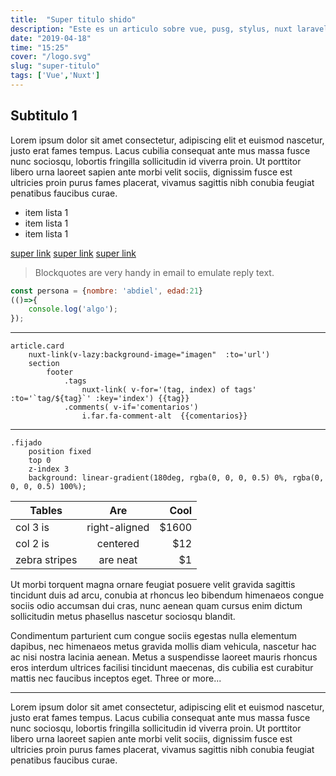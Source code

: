 ```yaml
---
title:  "Super titulo shido"
description: "Este es un articulo sobre vue, pusg, stylus, nuxt laravel y todo loque se me ocurra poner"
date: "2019-04-18"
time: "15:25"
cover: "/logo.svg"
slug: "super-titulo"
tags: ['Vue','Nuxt']
---
```


## Subtitulo 1
Lorem ipsum dolor sit amet consectetur, adipiscing elit et euismod nascetur, justo erat fames tempus. Lacus cubilia consequat ante mus massa fusce nunc sociosqu, lobortis fringilla sollicitudin id viverra proin. Ut porttitor libero urna laoreet sapien ante morbi velit sociis, dignissim fusce est ultricies proin purus fames placerat, vivamus sagittis nibh conubia feugiat penatibus faucibus curae.

* item lista 1
* item lista 1
* item lista 1

[super link](#)
[super link](#123)
[super link](#a)

> Blockquotes are very handy in email to emulate reply text.

```javascript
const persona = {nombre: 'abdiel', edad:21}
(()=>{
    console.log('algo');
});
```
---
```pug
article.card
    nuxt-link(v-lazy:background-image="imagen"  :to='url')
    section
        footer
            .tags
                nuxt-link( v-for='(tag, index) of tags' :to='`tag/${tag}`' :key='index') {{tag}} 
            .comments( v-if='comentarios')
                i.far.fa-comment-alt  {{comentarios}}
```
---

```stylus
.fijado
    position fixed
    top 0
    z-index 3
    background: linear-gradient(180deg, rgba(0, 0, 0, 0.5) 0%, rgba(0, 0, 0, 0.5) 100%);
```



| Tables        | Are           | Cool  |
| ------------- |:-------------:| -----:|
| col 3 is      | right-aligned | $1600 |
| col 2 is      | centered      |   $12 |
| zebra stripes | are neat      |    $1 |

Ut morbi torquent magna ornare feugiat posuere velit gravida sagittis tincidunt duis ad arcu, conubia at rhoncus leo bibendum himenaeos congue sociis odio accumsan dui cras, nunc aenean quam cursus enim dictum sollicitudin metus phasellus nascetur sociosqu blandit.

Condimentum parturient cum congue sociis egestas nulla elementum dapibus, nec himenaeos metus gravida mollis diam vehicula, nascetur hac ac nisi nostra lacinia aenean. Metus a suspendisse laoreet mauris rhoncus eros interdum ultrices facilisi tincidunt maecenas, dis cubilia est curabitur mattis nec faucibus inceptos eget.
Three or more...

---

<algo/>

Lorem ipsum dolor sit amet consectetur, adipiscing elit et euismod nascetur, justo erat fames tempus. Lacus cubilia consequat ante mus massa fusce nunc sociosqu, lobortis fringilla sollicitudin id viverra proin. Ut porttitor libero urna laoreet sapien ante morbi velit sociis, dignissim fusce est ultricies proin purus fames placerat, vivamus sagittis nibh conubia feugiat penatibus faucibus curae.